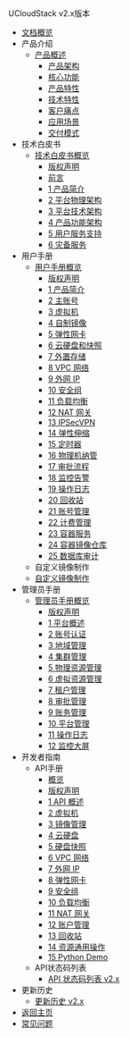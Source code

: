 <div class="sidebar_title icon-product__ucloudstack">UCloudStack v2.x版本</div>

* [文档概览](UCloudStack/README.md)
* 产品介绍
  * [产品概述](UCloudStack/v2.x/introduction/README.md)
    * [产品架构](UCloudStack/v2.x/introduction/arch.md)
    * [核心功能](UCloudStack/v2.x/introduction/features.md)
    * [产品特性](UCloudStack/v2.x/introduction/advantages.md)
    * [技术特性](UCloudStack/v2.x/introduction/techadv.md)
    * [客户痛点](UCloudStack/v2.x/introduction/painpoint.md)
    * [应用场景](UCloudStack/v2.x/introduction/scenario.md)
    * [交付模式](UCloudStack/v2.x/introduction/deliver.md)
* 技术白皮书
  * [技术白皮书概览](UCloudStack/v2.x/techwhitepaper/README.md)
    * [版权声明](UCloudStack/v2.x/techwhitepaper/copyright.md)
    * [前言](UCloudStack/v2.x/techwhitepaper/abstract.md)
    * [1 产品简介](UCloudStack/v2.x/techwhitepaper/introduction.md)
    * [2 平台物理架构](UCloudStack/v2.x/techwhitepaper/pharch.md)
    * [3 平台技术架构](UCloudStack/v2.x/techwhitepaper/techarch.md)
    * [4 产品功能架构](UCloudStack/v2.x/techwhitepaper/funarch.md)
    * [5 用户服务支持](UCloudStack/v2.x/techwhitepaper/service.md)
    * [6 灾备服务](UCloudStack/v2.x/techwhitepaper/recovery.md)
* 用户手册
  * [用户手册概览](UCloudStack/v2.x/userguide/README.md)
    * [版权声明](/UCloudStack/v2.x/userguide/copyright.md)
    * [1 产品简介](/UCloudStack/v2.x/userguide/introduction.md)
    * [2 主账号](/UCloudStack/v2.x/userguide/mainaccount.md)
    * [3 虚拟机](/UCloudStack/v2.x/userguide/vm.md)
    * [4 自制镜像](/UCloudStack/v2.x/userguide/image.md)
    * [5 弹性网卡](/UCloudStack/v2.x/userguide/nic.md)
    * [6 云硬盘和快照](/UCloudStack/v2.x/userguide/disk.md)
    * [7 外置存储](/UCloudStack/v2.x/userguide/lun.md)
    * [8 VPC 网络](/UCloudStack/v2.x/userguide/vpc.md)
    * [9 外网 IP](/UCloudStack/v2.x/userguide/eip.md)
    * [10 安全组](/UCloudStack/v2.x/userguide/sg.md)
    * [11 负载均衡](/UCloudStack/v2.x/userguide/lb.md)
    * [12 NAT 网关](/UCloudStack/v2.x/userguide/natgw.md)
    * [13 IPSecVPN](/UCloudStack/v2.x/userguide/ipsecvpn.md )
    * [14 弹性伸缩](/UCloudStack/v2.x/userguide/autoscale.md)
    * [15 定时器](/UCloudStack/v2.x/userguide/job.md)
    * [16 物理机纳管](/UCloudStack/v2.x/userguide/bms.md)
    * [17 审批流程](/UCloudStack/v2.x/userguide/approve.md)
    * [18 监控告警](/UCloudStack/v2.x/userguide/alarm.md)
    * [19 操作日志](/UCloudStack/v2.x/userguide/log.md )
    * [20 回收站](/UCloudStack/v2.x/userguide/recycle.md)
    * [21 账号管理](/UCloudStack/v2.x/userguide/account.md)
    * [22 计费管理](/UCloudStack/v2.x/userguide/charge.md)
    * [23 容器服务](/UCloudStack/v2.x/userguide/k8s.md)
    * [24 容器镜像仓库](/UCloudStack/v2.x/userguide/containerimage.md)
    * [25 数据库审计](/UCloudStack/v2.x/userguide/das.md)
  * 自定义镜像制作
   * [自定义镜像制作](UCloudStack/v2.x/customimage/README.md)
* 管理员手册
  * [管理员手册概览](UCloudStack/v2.x/adminguide/README.md)
    * [版权声明](UCloudStack/v2.x/adminguide/copyright.md)
    * [1 平台概述](UCloudStack/v2.x/adminguide/introduction.md)
    * [2 账号认证](UCloudStack/v2.x/adminguide/account.md)
    * [3 地域管理](UCloudStack/v2.x/adminguide/region.md)
    * [4 集群管理](UCloudStack/v2.x/adminguide/set.md)
    * [5 物理资源管理](UCloudStack/v2.x/adminguide/physical.md)
    * [6 虚拟资源管理](UCloudStack/v2.x/adminguide/virtual.md)
    * [7 租户管理](UCloudStack/v2.x/adminguide/tenant.md)
    * [8 审批管理](UCloudStack/v2.x/adminguide/approve.md)
    * [9 账务管理](UCloudStack/v2.x/adminguide/billing.md)
    * [10 平台管理](UCloudStack/v2.x/adminguide/platform.md)
    * [11 操作日志](UCloudStack/v2.x/adminguide/log.md)
    * [12 监控大屏](UCloudStack/v2.x/adminguide/screen.md)
* 开发者指南
  * API手册
    * [概览](UCloudStack/v2.x/apiguide/README.md)
    * [版权声明](UCloudStack/v2.x/apiguide/copyright.md)
    * [1 API 概述](UCloudStack/v2.x/apiguide/overview.md)
    * [2 虚拟机](UCloudStack/v2.x/apiguide/vm.md)
    * [3 镜像管理](UCloudStack/v2.x/apiguide/image.md)
    * [4 云硬盘](UCloudStack/v2.x/apiguide/disk.md)
    * [5 硬盘快照](UCloudStack/v2.x/apiguide/snapshot.md)
    * [6 VPC 网络](UCloudStack/v2.x/apiguide/vpc.md)
    * [7 外网 IP](UCloudStack/v2.x/apiguide/eip.md)
    * [8 弹性网卡](UCloudStack/v2.x/apiguide/nic.md)
    * [9 安全组](UCloudStack/v2.x/apiguide/sg.md)
    * [10 负载均衡](UCloudStack/v2.x/apiguide/lb.md)
    * [11 NAT 网关](UCloudStack/v2.x/apiguide/natgw.md)
    * [12 账户管理](UCloudStack/v2.x/apiguide/account.md)
    * [13 回收站](UCloudStack/v2.x/apiguide/recycle.md )
    * [14 资源通用操作](UCloudStack/v2.x/apiguide/general.md)
    * [15 Python Demo](UCloudStack/v2.x/apiguide/demo.md)
  * API状态码列表
    * [API 状态码列表 v2.x](UCloudStack/v2.x/apiretcode/README.md)
* 更新历史
  * [更新历史 v2.x](UCloudStack/v2.x/changelog/README.md)
* [返回主页](UCloudStack/README.md)
* [常见问题](UCloudStack/faq.md)







